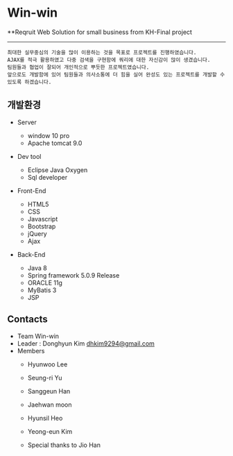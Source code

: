 # Win-win 

**Reqruit Web Solution for small business
from KH-Final project

--------------- 
``` 
최대한 실무중심의 기술을 많이 이용하는 것을 목표로 프로젝트를 진행하였습니다. 
AJAX를 적극 활용하였고 다중 검색을 구현함에 쿼리에 대한 자신감이 많이 생겼습니다. 
팀원들과 협업이 잘되어 개인적으로 뿌듯한 프로젝트였습니다.
앞으로도 개발함에 있어 팀원들과 의사소통에 더 힘을 실어 완성도 있는 프로젝트를 개발할 수 있도록 하겠습니다.
```


## 개발환경 

- Server
   - window 10 pro
   - Apache tomcat 9.0

- Dev tool
   - Eclipse Java Oxygen
   - Sql developer

- Front-End
   - HTML5
   - CSS
   - Javascript
   - Bootstrap
   - jQuery
   - Ajax

- Back-End
   - Java 8
   - Spring framework 5.0.9 Release
   - ORACLE 11g
   - MyBatis 3
   - JSP

## Contacts

- Team Win-win
- Leader : Donghyun Kim dhkim9294@gmail.com
- Members
   - Hyunwoo Lee
   - Seung-ri Yu
   - Sanggeun Han
   - Jaehwan moon
   - Hyunsil Heo
   - Yeong-eun Kim
   
   - Special thanks to Jio Han
